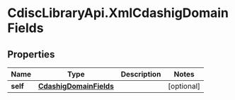 # CdiscLibraryApi.XmlCdashigDomainFields

## Properties

Name | Type | Description | Notes
------------ | ------------- | ------------- | -------------
**self** | [**CdashigDomainFields**](CdashigDomainFields.md) |  | [optional] 



